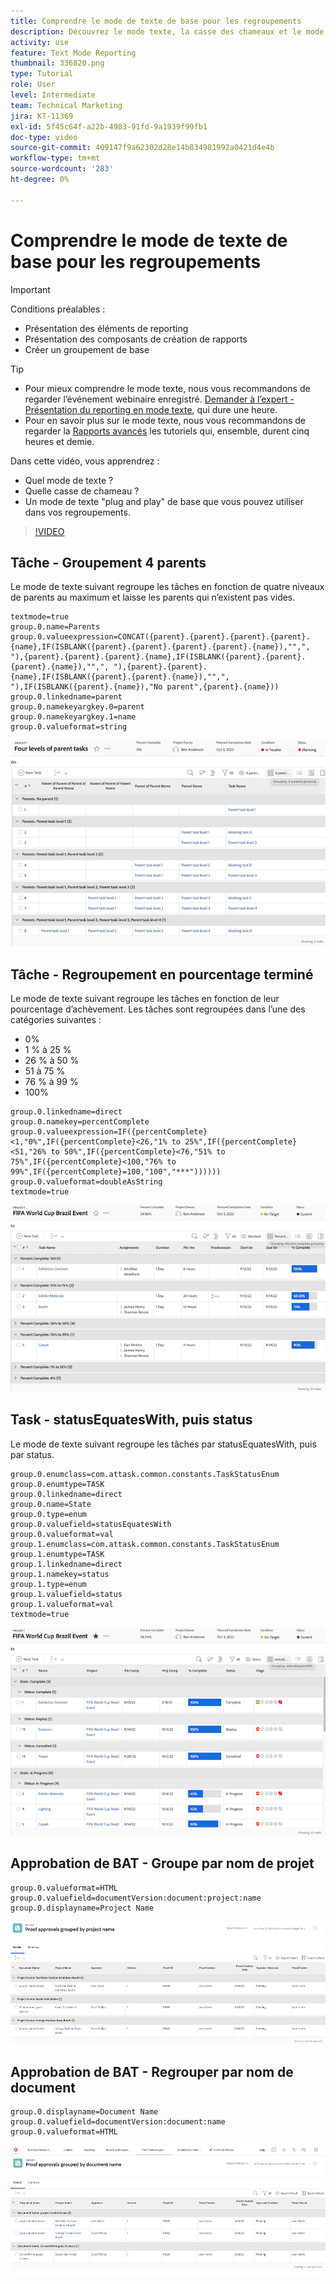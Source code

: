 ```yaml
---
title: Comprendre le mode de texte de base pour les regroupements
description: Découvrez le mode texte, la casse des chameaux et le mode texte de base "plug and play" que vous pouvez utiliser dans vos regroupements dans Workfront.
activity: use
feature: Text Mode Reporting
thumbnail: 336820.png
type: Tutorial
role: User
level: Intermediate
team: Technical Marketing
jira: KT-11369
exl-id: 5f45c64f-a22b-4983-91fd-9a1939f99fb1
doc-type: video
source-git-commit: 409147f9a62302d28e14b834981992a0421d4e4b
workflow-type: tm+mt
source-wordcount: '283'
ht-degree: 0%

---
```


# Comprendre le mode de texte de base pour les regroupements

>[!IMPORTANT]
>
>Conditions préalables :
>
>* Présentation des éléments de reporting
>* Présentation des composants de création de rapports
>* Créer un groupement de base

>[!TIP]
>
>* Pour mieux comprendre le mode texte, nous vous recommandons de regarder l’événement webinaire enregistré. [Demander à l’expert - Présentation du reporting en mode texte](https://experienceleague.adobe.com/docs/workfront-events/events/reporting-and-dashboards/introduction-to-text-mode-reporting.html?lang=en), qui dure une heure.
>* Pour en savoir plus sur le mode texte, nous vous recommandons de regarder la [Rapports avancés](https://experienceleague.adobe.com/docs/workfront-learn/tutorials-workfront/reporting/advanced-reporting/welcome-to-advanced-reporting.html?lang=en) les tutoriels qui, ensemble, durent cinq heures et demie.

Dans cette vidéo, vous apprendrez :

* Quel mode de texte ?
* Quelle casse de chameau ?
* Un mode de texte &quot;plug and play&quot; de base que vous pouvez utiliser dans vos regroupements.

>[!VIDEO](https://video.tv.adobe.com/v/3410641/?quality=12&learn=on)

## Tâche - Groupement 4 parents

Le mode de texte suivant regroupe les tâches en fonction de quatre niveaux de parents au maximum et laisse les parents qui n’existent pas vides.

```
textmode=true
group.0.name=Parents
group.0.valueexpression=CONCAT({parent}.{parent}.{parent}.{parent}.{name},IF(ISBLANK({parent}.{parent}.{parent}.{parent}.{name}),"",", "),{parent}.{parent}.{parent}.{name},IF(ISBLANK({parent}.{parent}.{parent}.{name}),"",", "),{parent}.{parent}.{name},IF(ISBLANK({parent}.{parent}.{name}),"",", "),IF(ISBLANK({parent}.{name}),"No parent",{parent}.{name}))
group.0.linkedname=parent
group.0.namekeyargkey.0=parent
group.0.namekeyargkey.1=name
group.0.valueformat=string
```

![Image d’écran montrant les tâches du projet regroupées par 4 parents](assets/4-parents-grouping.png)


## Tâche - Regroupement en pourcentage terminé

Le mode de texte suivant regroupe les tâches en fonction de leur pourcentage d’achèvement. Les tâches sont regroupées dans l’une des catégories suivantes :

* 0%
* 1 % à 25 %
* 26 % à 50 %
* 51 à 75 %
* 76 % à 99 %
* 100%

```
group.0.linkedname=direct
group.0.namekey=percentComplete
group.0.valueexpression=IF({percentComplete}<1,"0%",IF({percentComplete}<26,"1% to 25%",IF({percentComplete}<51,"26% to 50%",IF({percentComplete}<76,"51% to 75%",IF({percentComplete}<100,"76% to 99%",IF({percentComplete}=100,"100","***"))))))
group.0.valueformat=doubleAsString
textmode=true
```

![Image d’écran montrant les tâches du projet regroupées par pourcentage de réalisation](assets/percent-complete-grouping.png)

## Task - statusEquatesWith, puis status

Le mode de texte suivant regroupe les tâches par statusEquatesWith, puis par status.

```
group.0.enumclass=com.attask.common.constants.TaskStatusEnum
group.0.enumtype=TASK
group.0.linkedname=direct
group.0.name=State
group.0.type=enum
group.0.valuefield=statusEquatesWith
group.0.valueformat=val
group.1.enumclass=com.attask.common.constants.TaskStatusEnum
group.1.enumtype=TASK
group.1.linkedname=direct
group.1.namekey=status
group.1.type=enum
group.1.valuefield=status
group.1.valueformat=val
textmode=true
```

![Image d’écran montrant les tâches de projet regroupées par statusEquatesWith](assets/status-equates-with.png)


## Approbation de BAT - Groupe par nom de projet

```
group.0.valueformat=HTML
group.0.valuefield=documentVersion:document:project:name
group.0.displayname=Project Name
```

![Image d&#39;écran montrant les validations du BAT regroupées par nom de projet](assets/proof-approvals-grouped-by-project-name.png)


## Approbation de BAT - Regrouper par nom de document

```
group.0.displayname=Document Name
group.0.valuefield=documentVersion:document:name
group.0.valueformat=HTML
```

![Image d&#39;écran montrant les validations du BAT regroupées par nom de projet](assets/proof-approvals-grouped-by-doc-name.png)

